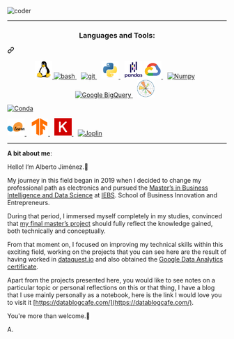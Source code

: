 ![coder](https://media.giphy.com/media/dWesBcTLavkZuG35MI/giphy.gif)

---

<div class="markdown-heading" dir="auto"><h3 align="center" class="heading-element" dir="auto">Languages and Tools:</h3><a id="user-content-languages-and-tools" class="anchor" aria-label="Permalink: Languages and Tools:" href="#languages-and-tools"><svg class="octicon octicon-link" viewBox="0 0 16 16" version="1.1" width="16" height="16" aria-hidden="true"><path d="m7.775 3.275 1.25-1.25a3.5 3.5 0 1 1 4.95 4.95l-2.5 2.5a3.5 3.5 0 0 1-4.95 0 .751.751 0 0 1 .018-1.042.751.751 0 0 1 1.042-.018 1.998 1.998 0 0 0 2.83 0l2.5-2.5a2.002 2.002 0 0 0-2.83-2.83l-1.25 1.25a.751.751 0 0 1-1.042-.018.751.751 0 0 1-.018-1.042Zm-4.69 9.64a1.998 1.998 0 0 0 2.83 0l1.25-1.25a.751.751 0 0 1 1.042.018.751.751 0 0 1 .018 1.042l-1.25 1.25a3.5 3.5 0 1 1-4.95-4.95l2.5-2.5a3.5 3.5 0 0 1 4.95 0 .751.751 0 0 1-.018 1.042.751.751 0 0 1-1.042.018 1.998 1.998 0 0 0-2.83 0l-2.5 2.5a1.998 1.998 0 0 0 0 2.83Z"></path></svg></a></div>

<p align="center" dir="auto"> 

<a href="https://www.gnu.org/software/bash/" rel="nofollow"> 
  <img src="https://raw.githubusercontent.com/devicons/devicon/master/icons/linux/linux-original.svg" alt="linux" width="40" height="40" style="max-width: 100%;"> <a href="https://www.gnu.org/software/bash/bash.html" rel="nofollow"> <img src="https://github.com/odb/official-bash-logo/blob/master/assets/Logos/Icons/PNG/64x64.png" alt="bash" width="40" height="40" style="max-width: 100%;"> <span style="margin-right: 10px;"></span> </a> <a href="https://git-scm.com/" rel="nofollow"> <img src="https://git-scm.com/images/logos/downloads/Git-Icon-Black.png" alt="git" width="40" height="40" data-canonical-src="https://www.vectorlogo.zone/logos/git-scm/git-scm-icon.svg" style="max-width: 100%;"> <span style="margin-right: 10px;"></span> </a> <a href="https://www.python.org/" rel="nofollow"> <img src="https://github.com/devicons/devicon/blob/master/icons/python/python-original.svg" alt="python" width="40" height="40" style="max-width: 100%;"> <a href="https://pandas.pydata.org/" rel="nofollow"> <span style="margin-right: 10px;"></span> </a><img src="https://github.com/devicons/devicon/blob/master/icons/pandas/pandas-original-wordmark.svg" alt="Pandas" width="40" height="40" style="max-width: 100%;"> <a href="https://cloud.google.com/" rel="nofollow"> <img src="https://github.com/devicons/devicon/blob/master/icons/googlecloud/googlecloud-original.svg" alt="Google Cloud" width="40" height="40" style="max-width: 100%;"> <span style="margin-right: 10px;"></span> </a> <a href="https://numpy.org/" rel="nofollow"> <img src="https://www.vectorlogo.zone/logos/numpy/numpy-icon.svg" alt="Numpy" width="40" height="40" style="max-width: 100%;"> <span style="margin-right: 10px;"></span> </a> <a href="https://cloud.google.com/bigquery/" rel="nofollow"> <img src="https://www.vectorlogo.zone/logos/google_bigquery/google_bigquery-icon.svg" alt="Google BigQuery" width="40" height="40" style="max-width: 100%;"> <span style="margin-right: 10px;"></span> </a> <a href="https://matplotlib.org/stable/" rel="nofollow"> <img src="https://github.com/devicons/devicon/blob/master/icons/matplotlib/matplotlib-original.svg" alt="Matplotlib" width="40" height="40" style="max-width: 100%;">  <span style="margin-right: 10px;"></span> </a> 

<a href="https://anaconda.org/" rel="nofollow"> <img src="https://upload.wikimedia.org/wikipedia/commons/e/ea/Conda_logo.svg" alt="Conda" width="40" height="40" style="max-width: 100%;"> <span style="margin-right: 10px;"></span> 

</a> <a href="https://scikit-learn.org/stable/index.html" rel="nofollow"> <img src="https://github.com/devicons/devicon/blob/master/icons/scikitlearn/scikitlearn-original.svg" alt="scikitlearn" width="40" height="40" style="max-width: 100%;"> <span style="margin-right: 10px;"></span> </a> <a href="https://www.tensorflow.org/?hl=es" rel="nofollow"> <img src="https://github.com/devicons/devicon/blob/master/icons/tensorflow/tensorflow-original.svg" alt="TensorFlow" width="40" height="40" style="max-width: 100%;"> <span style="margin-right: 10px;"></span> </a> <a href="https://keras.io/" rel="nofollow"> <img src="https://github.com/devicons/devicon/blob/master/icons/keras/keras-original.svg" alt="Keras" width="40" height="40" style="max-width: 100%;"> <span style="margin-right: 10px;"></span> </a> <a href="https://joplinapp.org/" rel="nofollow"> <img src="https://www.noteapps.ca/content/images/2023/01/Joplin-logo.png" alt="Joplin" width="40" height="40" style="max-width: 100%;"> <span style="margin-right: 10px;"></span> </a>


---

**A bit about me**:

Hello! I’m Alberto Jiménez.👋

My journey in this field began in 2019 when I decided to change my professional path as electronics and pursued the [Master’s in Business Intelligence and Data Science](https://accounts.iebschool.com/mi-diploma/abaa0886b52591b851a33c17b4653f20/) at [IEBS](https://www.iebschool.com/). School of Business Innovation and Entrepreneurs. 

During that period, I immersed myself completely in my studies, convinced that [my final master’s project](https://datablogcafe.com/wp-content/uploads/2023/09/Clasificacion_frecuencial-2.pdf) should fully reflect the knowledge gained, both technically and conceptually.

From that moment on, I focused on improving my technical skills within this exciting field, working on the projects that you can see here are the result of having worked in [dataquest.io](dataquest.io) and also obtained the [Google Data Analytics certificate](https://coursera.org/share/e330e85b9a469d87b9f8729bb552f095).


Apart from the projects presented here, you would like to see notes on a particular topic or personal reflections on this or that thing, I have a blog that I use mainly personally as a notebook, here is the link I would love you to visit it [https://datablogcafe.com/](https://datablogcafe.com/).

You're more than welcome.🤝

A.
